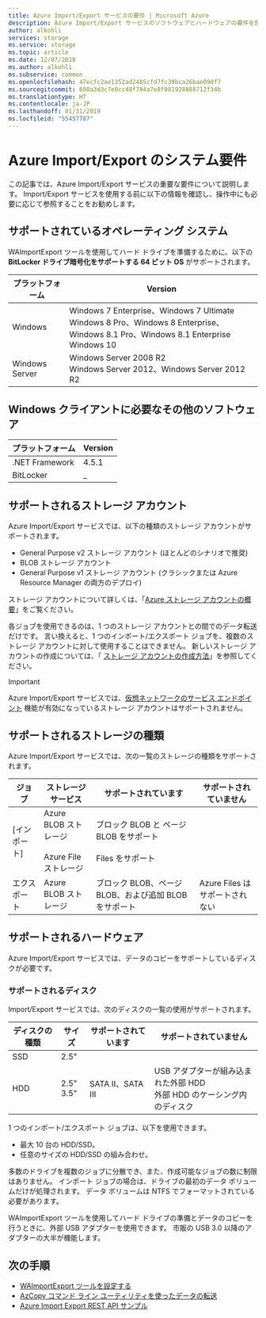 ```yaml
---
title: Azure Import/Export サービスの要件 | Microsoft Azure
description: Azure Import/Export サービスのソフトウェアとハードウェアの要件を理解します。
author: alkohli
services: storage
ms.service: storage
ms.topic: article
ms.date: 12/07/2018
ms.author: alkohli
ms.subservice: common
ms.openlocfilehash: 47ecfc2ae1352ad24b5cfd7fc39bca26bae09df7
ms.sourcegitcommit: 698a3d3c7e0cc48f784a7e8f081928888712f34b
ms.translationtype: HT
ms.contentlocale: ja-JP
ms.lasthandoff: 01/31/2019
ms.locfileid: "55457787"
---
```

# <a name="azure-importexport-system-requirements"></a>Azure Import/Export のシステム要件

この記事では、Azure Import/Export サービスの重要な要件について説明します。 Import/Export サービスを使用する前に以下の情報を確認し、操作中にも必要に応じて参照することをお勧めします。

## <a name="supported-operating-systems"></a>サポートされているオペレーティング システム

WAImportExport ツールを使用してハード ドライブを準備するために、以下の **BitLocker ドライブ暗号化をサポートする 64 ビット OS** がサポートされます。


|プラットフォーム |Version |
|---------|---------|
| Windows     | Windows 7 Enterprise、Windows 7 Ultimate <br> Windows 8 Pro、Windows 8 Enterprise、Windows 8.1 Pro、Windows 8.1 Enterprise <br> Windows 10        |
|Windows Server     |Windows Server 2008 R2 <br> Windows Server 2012、Windows Server 2012 R2         |

## <a name="other-required-software-for-windows-client"></a>Windows クライアントに必要なその他のソフトウェア

|プラットフォーム |Version |
|---------|---------|
|.NET Framework    | 4.5.1       |
| BitLocker        |  _          |


## <a name="supported-storage-accounts"></a>サポートされるストレージ アカウント

Azure Import/Export サービスでは、以下の種類のストレージ アカウントがサポートされます。

- General Purpose v2 ストレージ アカウント (ほとんどのシナリオで推奨)
- BLOB ストレージ アカウント
- General Purpose v1 ストレージ アカウント (クラシックまたは Azure Resource Manager の両方のデプロイ) 

ストレージ アカウントについて詳しくは、「[Azure ストレージ アカウントの概要](storage-account-overview.md)」をご覧ください。

各ジョブを使用できるのは、1 つのストレージ アカウントとの間でのデータ転送だけです。 言い換えると、1 つのインポート/エクスポート ジョブを、複数のストレージ アカウントに対して使用することはできません。 新しいストレージ アカウントの作成については、「 [ストレージ アカウントの作成方法](storage-quickstart-create-account.md)」を参照してください。

> [!IMPORTANT] 
> Azure Import/Export サービスでは、[仮想ネットワークのサービス エンドポイント](../../virtual-network/virtual-network-service-endpoints-overview.md) 機能が有効になっているストレージ アカウントはサポートされません。 

## <a name="supported-storage-types"></a>サポートされるストレージの種類

Azure Import/Export サービスでは、次の一覧のストレージの種類をサポートされます。


|ジョブ  |ストレージ サービス |サポートされています  |サポートされていません  |
|---------|---------|---------|---------|
|[インポート]     |  Azure BLOB ストレージ <br><br> Azure File ストレージ       | ブロック BLOB と ページ BLOB をサポート <br><br> Files をサポート          |
|エクスポート     |   Azure BLOB ストレージ       | ブロック BLOB、ページ BLOB、および追加 BLOB をサポート         | Azure Files はサポートされない


## <a name="supported-hardware"></a>サポートされるハードウェア 

Azure Import/Export サービスでは、データのコピーをサポートしているディスクが必要です。

### <a name="supported-disks"></a>サポートされるディスク

Import/Export サービスでは、次のディスクの一覧の使用がサポートされます。


|ディスクの種類  |サイズ  |サポートされています |サポートされていません  |
|---------|---------|---------|---------|
|SSD    |   2.5"      |         |         |
|HDD     |  2.5"<br>3.5"       |SATA II、SATA III         |USB アダプターが組み込まれた外部 HDD <br> 外部 HDD のケーシング内のディスク         |


1 つのインポート/エクスポート ジョブは、以下を使用できます。
- 最大 10 台の HDD/SSD。
- 任意のサイズの HDD/SSD の組み合わせ。

多数のドライブを複数のジョブに分散でき、また、作成可能なジョブの数に制限はありません。 インポート ジョブの場合は、ドライブの最初のデータ ボリュームだけが処理されます。 データ ボリュームは NTFS でフォーマットされている必要があります。

WAImportExport ツールを使用してハード ドライブの準備とデータのコピーを行うときに、外部 USB アダプターを使用できます。 市販の USB 3.0 以降のアダプターの大半が機能します。 


## <a name="next-steps"></a>次の手順

* [WAImportExport ツールを設定する](storage-import-export-tool-how-to.md)
* [AzCopy コマンド ライン ユーティリティを使ったデータの転送](storage-use-azcopy.md)
* [Azure Import Export REST API サンプル](https://azure.microsoft.com/documentation/samples/storage-dotnet-import-export-job-management/)

